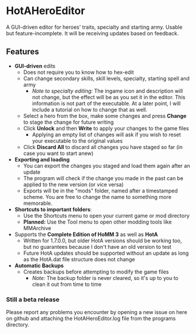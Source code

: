 # HotAHeroEditor #

A GUI-driven editor for heroes' traits, specialty and starting army.
Usable but feature-incomplete. It will be receiving updates based on feedback.

## Features ##

+ **GUI-driven** edits
	+ Does not require you to know how to hex-edit
	+ Can change secondary skills, skill levels, specialty, starting spell and army
		+ *Note to specialty editing:* The ingame icon and description will not change, but the effect will be as you set it in the editor. This information is not part of the executable. At a later point, I will include a tutorial on how to change that as well.
	+ Select a hero from the box, make some changes and press **Change** to stage the change for future writing
	+ Click **Unlock** and then **Write** to apply your changes to the game files
		+ Applying an empty list of changes will ask if you wish to reset your executable to the original values
	+ Click **Discard All** to discard all changes you have staged so far (in case you want to start anew)
+ **Exporting and loading**
	+ You can export the changes you staged and load them again after an update
	+ The program will check if the change you made in the past can be applied to the new version (or vice versa)
	+ Exports will be in the "mods" folder, named after a timestamped scheme. You are free to change the name to something more memorable.
+ **Shortcuts to important folders**:
	+ Use the Shortcuts menu to open your current game or mod directory
	+ **Planned:** Use the Tool menu to open other modding tools like MMArchive
+ Supports the **Complete Edition of HoMM 3** as well as **HotA**
	+ Written for 1.7.0.0, but older HotA versions should be working too, but no guarantees because I don't have an old version to test
	+ Future HotA updates should be supported without an update as long as the HotA.dat file structure does not change
+ **Automatic Backups**
	+ Creates backups before attempting to modify the game files
		+ *Note:* The backup folder is never cleared, so it's up to you to clean it out from time to time

### Still a beta release ###

Please report any problems you encounter by opening a new issue on here on github and attaching the HotAHeroEditor.log file from the programs directory.